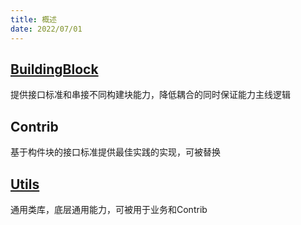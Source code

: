 ```yaml
---
title: 概述
date: 2022/07/01
---
```


## [BuildingBlock](/Framework/buildingBlokcs)

提供接口标准和串接不同构建块能力，降低耦合的同时保证能力主线逻辑

## Contrib

基于构件块的接口标准提供最佳实践的实现，可被替换

## [Utils](/Framework/Utils)

通用类库，底层通用能力，可被用于业务和Contrib